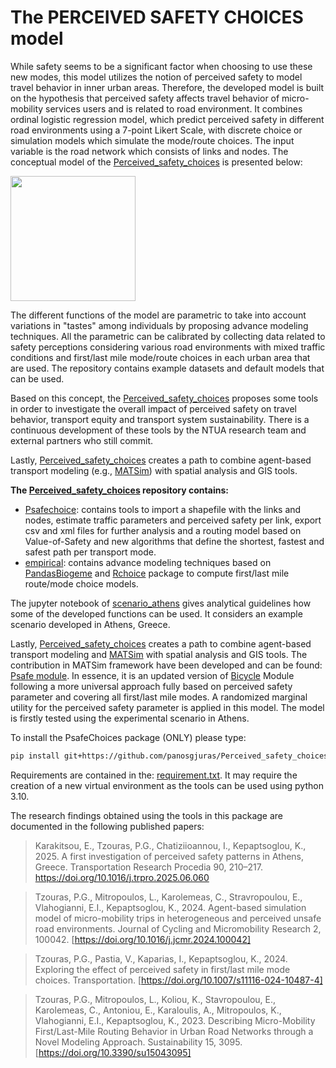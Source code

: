# The PERCEIVED SAFETY CHOICES model

While safety seems to be a significant factor when choosing to use these new modes, this model utilizes the notion of perceived safety to model travel behavior in inner urban areas. Therefore, the developed model is built on the hypothesis that perceived safety affects travel behavior of micro-mobility services users and is related to road environment. It combines ordinal logistic regression model, which predict perceived safety in different road environments using a 7-point Likert Scale, with discrete choice or simulation models which simulate the mode/route choices. The input variable is the road network which consists of links and nodes. The conceptual model of the [Perceived_safety_choices](https://github.com/lotentua/Perceived_safety_choices) is presented below:

<img src="https://user-images.githubusercontent.com/121678451/210081262-8bda931f-2113-48c1-8e2c-246dc7266785.png" height="200">

The different functions of the model are parametric to take into account variations in "tastes" among individuals by proposing advance modeling techniques. All the parametric can be calibrated by collecting data related to safety perceptions considering various road environments with mixed traffic conditions and first/last mile mode/route choices in each urban area that are used. The repository contains example datasets and default models that can be used.

Based on this concept, the [Perceived_safety_choices](https://github.com/lotentua/Perceived_safety_choices) proposes some tools in order to investigate the overall impact of perceived safety on travel behavior, transport equity and transport system sustainability. There is a continuous development of these tools by the NTUA research team and external partners who still commit.

Lastly, [Perceived_safety_choices](https://github.com/lotentua/Perceived_safety_choices) creates a path to combine agent-based transport modeling (e.g., [MATSim]( https://github.com/matsim-org)) with spatial analysis and GIS tools. 

**The [Perceived_safety_choices](https://github.com/panogjuras/Perceived_safety_choices) repository contains:**
- [Psafechoice](https://github.com/panosgjuras/Perceived_safety_choices/tree/main/Psafechoices): contains tools to import a shapefile with the links and nodes, estimate traffic parameters and perceived safety per link, export csv and xml files for further analysis and a routing model based on Value-of-Safety and new algorithms that define the shortest, fastest and safest path per transport mode.
- [empirical](https://github.com/panosgjuras/Perceived_safety_choices/tree/main/empirical): contains advance modeling techniques based on [PandasBiogeme](https://github.com/michelbierlaire/biogeme) and [Rchoice](https://github.com/cran/Rchoice) package to compute first/last mile route/mode choice models.

The jupyter notebook of [scenario_athens](https://github.com/panosgjuras/Perceived_safety_choices/blob/main/scenario_Athens.ipynb) gives analytical guidelines how some of the developed functions can be used. It considers an example scenario developed in Athens, Greece.

Lastly, [Perceived_safety_choices](https://github.com/lotentua/Perceived_safety_choices) creates a path to combine agent-based transport modeling and [MATSim]( https://github.com/matsim-org) with spatial analysis and GIS tools. The contribution in MATSim framework have been developed and can be found: [Psafe module](https://github.com/panosgjuras/Psafe). In essence, it is an updated version of [Bicycle](https://github.com/matsim-org/matsim-libs/tree/master/contribs/bicycle) Module following a more universal approach fully based on perceived safety parameter and covering all first/last mile modes. A randomized marginal utility for the perceived safety parameter is applied in this model. The model is firstly tested using the experimental scenario in Athens.

To install the PsafeChoices package (ONLY) please type:
```bash
pip install git+https://github.com/panosgjuras/Perceived_safety_choices
```
Requirements are contained in the: [requirement.txt](https://github.com/lotentua/Perceived_safety_choices/blob/main/requirements.txt). It may require the creation of a new virtual environment as the tools can be used using python 3.10.

The research findings obtained using the tools in this package are documented in the following published papers:
> Karakitsou, E., Tzouras, P.G., Chatiziioannou, I., Kepaptsoglou, K., 2025. A first investigation of perceived safety patterns in Athens, Greece. Transportation Research Procedia 90, 210–217. https://doi.org/10.1016/j.trpro.2025.06.060

> Tzouras, P.G., Mitropoulos, L., Karolemeas, C., Stravropoulou, E., Vlahogianni, E.I., Kepaptsoglou, K., 2024. Agent-based simulation model of micro-mobility trips in heterogeneous and perceived unsafe road environments. Journal of Cycling and Micromobility Research 2, 100042. [https://doi.org/10.1016/j.jcmr.2024.100042]

> Tzouras, P.G., Pastia, V., Kaparias, I., Kepaptsoglou, K., 2024. Exploring the effect of perceived safety in first/last mile mode choices. Transportation. [https://doi.org/10.1007/s11116-024-10487-4]

> Tzouras, P.G., Mitropoulos, L., Koliou, K., Stavropoulou, E., Karolemeas, C., Antoniou, E., Karaloulis, A., Mitropoulos, K., Vlahogianni, E.I., Kepaptsoglou, K., 2023. Describing Micro-Mobility First/Last-Mile Routing Behavior in Urban Road Networks through a Novel Modeling Approach. Sustainability 15, 3095. [https://doi.org/10.3390/su15043095]


